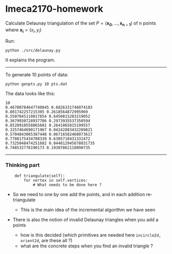 # lmeca2170-homework
Calculate Delaunay triangulation of the set $P = (\mathbf{x_{0}},\dots,\mathbf{x_{n-1}})$ of n points where $\mathbf{x_{i}} = (x_{i},y_{i})$



Run:
```
python ./src/delaunay.py
```

It explains the program.

---

To generate 10 points of data:
```shell
python genpts.py 10 pts.dat
```
The data looks like this:
```text
10  
0.46700784647740845 0.6826331746074183  
0.801742257215305 0.2618564872995969  
0.5507045110817854 0.6450815283219052  
0.3679930728937706 0.2973935537350594  
0.8520910558865601 0.2641065815199557  
0.3257464690171967 0.04242883432209821  
0.5704843065387448 0.06716582468073617  
0.7788175434708339 0.6305710431331472  
0.7325048474251682 0.044812945678031735  
0.748532776190173 0.19307862118090735
```

---

### Thinking part
```
    def triangulate(self):
        for vertex in self.vertices:
            # What needs to be done here ? 
```

- So we need to one by one add the points, and in each addition re-triangulate
    - This is the main idea of the incremental algorithm we have seen

- There is also the notion of invalid Delaunay triangles when you add a points
    - how is this decided (which primitives are needed here `incircle2d, orient2d`, are these all ?)
    - what are the concrete steps when you find an invalid triangle ?